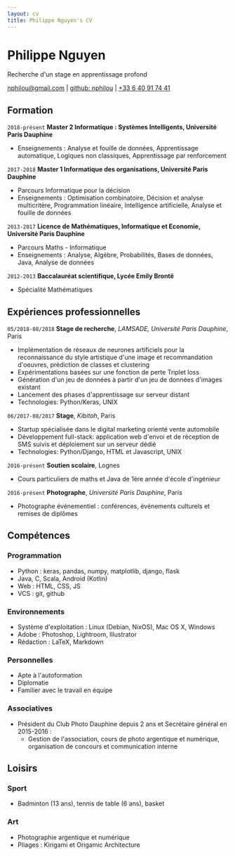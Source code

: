 ```yaml
---
layout: cv
title: Philippe Nguyen's CV
---
```

# Philippe Nguyen
Recherche d'un stage en apprentissage profond
<div id="webaddress">
<a href="mailto:nphilou@gmail.com">nphilou@gmail.com</a>
| <a href="https://github.com/nphilou">github: nphilou</a>
| <a href="tel:+33640917441">+33 6 40 91 74 41</a>
</div>

## Formation

`2018-présent`
__Master 2 Informatique : Systèmes Intelligents, Université Paris Dauphine__
- Enseignements : Analyse et fouille de données, Apprentissage automatique,
Logiques non classiques, Apprentissage par renforcement

`2017-2018`
__Master 1 Informatique des organisations, Université Paris Dauphine__
- Parcours Informatique pour la décision
- Enseignements : Optimisation combinatoire, Décision et analyse multicritère,
Programmation linéaire, Intelligence artificielle, Analyse et fouille de données

`2013-2017`
__Licence de Mathématiques, Informatique et Economie, Université Paris Dauphine__
- Parcours Maths - Informatique
- Enseignements : Analyse, Algèbre, Probabilités, Bases de données, Java, Analyse de données


`2012-2013`
__Baccalauréat scientifique, Lycée Emily Brontë__
- Spécialité Mathématiques


## Expériences professionnelles

`05/2018-08/2018`
__Stage de recherche__, _LAMSADE, Université Paris Dauphine_, Paris  
- Implémentation de réseaux de neurones artificiels pour la reconnaissance du style artistique d'une image
et recommandation d'oeuvres, prédiction de classes et clustering
- Expérimentations basées sur une fonction de perte Triplet loss
- Génération d'un jeu de données à partir d'un jeu de données d'images existant
- Lancement des phases d'apprentissage sur serveur distant
- Technologies: Python/Keras, UNIX

`06/2017-08/2017`
__Stage__, _Kibitoh_, Paris  
- Startup spécialisée dans le digital marketing orienté vente automobile
- Développement full-stack: application web d'envoi et de réception de SMS suivis et déploiement sur un serveur dédié
- Technologies: Python/Django, HTML et Javascript, UNIX

`2016-présent`
__Soutien scolaire__, Lognes
- Cours particuliers de maths et Java de 1ère année d'école d'ingénieur

`2016-présent`
__Photographe__, _Université Paris Dauphine_, Paris
- Photographe événementiel : conférences, événements culturels et remises de diplômes


## Compétences

### Programmation
- Python : keras, pandas, numpy, matplotlib, django, flask
- Java, C, Scala, Android (Kotlin)
- Web : HTML, CSS, JS
- VCS : git, github

### Environnements
- Système d'exploitation : Linux (Debian, NixOS), Mac OS X, Windows
- Adobe : Photoshop, Lightroom, Illustrator
- Rédaction : LaTeX, Markdown

### Personnelles
- Apte à l'autoformation
- Diplomatie
- Familier avec le travail en équipe

### Associatives
- Président du Club Photo Dauphine depuis 2 ans et Secrétaire général en 2015-2016 :
  - Gestion de l'association, cours de photo argentique et numérique, organisation de concours et communication interne

## Loisirs

### Sport
- Badminton (13 ans), tennis de table (6 ans), basket

### Art
- Photographie argentique et numérique
- Pliages : Kirigami et Origamic Architecture
